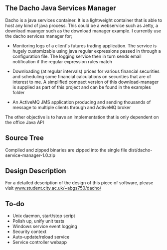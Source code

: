 The Dacho Java Services Manager
-------------------------------

Dacho is a java services container. It is a lightweight container that is able to
host any kind of java process. This could be a webservice such as Jetty, a download maanger
such as the download manager example. I currently use the dacho services manager for;

- Monitoring logs of a client's futures trading application. The service is hugely 
customizable using java regular expressions passed in through a configuration file. The
logging service then in turn sends email notification if the regular expression rules match

- Downloading (at regular intervals) prices for various financial securities and scheduling some financial calculations on securities that are of interest to me. A simplified compact version of this download-manager is supplied as part of this project and can be found in the examples folder

- An ActiveMQ JMS application producing and sending thousands of message to multiple clients through and ActiveMQ broker  


The other objective is to have an implementation that is only dependent on the office Java API

Source Tree
----------

Compiled and zipped binaries are zipped into the single file dist/dacho-service-manager-1.0.zip

Design Description
------------------
For a detailed description of the design of this piece of software, please visit www.student.city.ac.uk/~abgs750/dacho/

To-do
-----
- Unix daemon, start/stop script
- Polish up, unify unit tests
- Windows service event logging
- Security context
- Auto-update/reload service
- Service controller webapp
